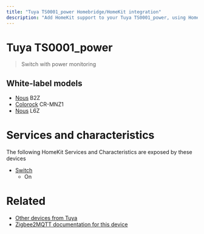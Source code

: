 ```yaml
---
title: "Tuya TS0001_power Homebridge/HomeKit integration"
description: "Add HomeKit support to your Tuya TS0001_power, using Homebridge, Zigbee2MQTT and homebridge-z2m."
---
```

<!---
This file has been GENERATED using src/docgen/docgen.ts
DO NOT EDIT THIS FILE MANUALLY!
-->
# Tuya TS0001_power
> Switch with power monitoring


## White-label models
* [Nous](../index.md#nous) B2Z
* [Colorock](../index.md#colorock) CR-MNZ1
* [Nous](../index.md#nous) L6Z

# Services and characteristics
The following HomeKit Services and Characteristics are exposed by
these devices

* [Switch](../../switch.md)
  * On


# Related
* [Other devices from Tuya](../index.md#tuya)
* [Zigbee2MQTT documentation for this device](https://www.zigbee2mqtt.io/devices/TS0001_power.html)